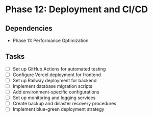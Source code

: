 # Phase 12: Deployment and CI/CD

## Dependencies
- Phase 11: Performance Optimization

## Tasks
- [ ] Set up GitHub Actions for automated testing
- [ ] Configure Vercel deployment for frontend
- [ ] Set up Railway deployment for backend
- [ ] Implement database migration scripts
- [ ] Add environment-specific configurations
- [ ] Set up monitoring and logging services
- [ ] Create backup and disaster recovery procedures
- [ ] Implement blue-green deployment strategy 